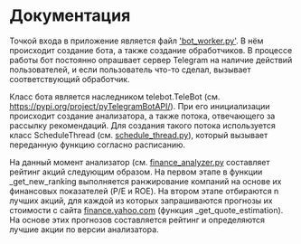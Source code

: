 # Документация

Точкой входа в приложение является файл ['bot_worker.py']('./bot/bot_worker.py'). В нём происходит создание бота,
а также создание обработчиков. В процессе работы бот постоянно опрашвает сервер Telegram на наличие действий
пользователей, и если пользователь что-то сделал, вызывает соответствующий обработчик.

Класс бота является наследником telebot.TeleBot (см. https://pypi.org/project/pyTelegramBotAPI/). При его
инициализации происходит создание анализатора, а также потока, отвечающего за рассылку рекомендаций.
Для создания такого потока используется класс ScheduleThread (см. [schedule_thread.py](./schedule_thread.py)), который
вызывает переданную функцию согласно расписанию.

На данный момент анализатор (см. [finance_analyzer.py](./analyzer/finance_analyzer.py) составляет рейтинг акций
следующим образом. На первом этапе в функции _get_new_ranking выполняется ранжирование компаний на основе их финансовых
показателей (P/E и ROE). На втором этапе отбираются n лучших акций, для каждой из которых запрашиваются прогнозы их
стоимости с сайта [finance.yahoo.com](https://finance.yahoo.com) (функция _get_quote_estimation). На основе этих
прогнозов составляется рейтинг и определяются лучшие акции по версии анализатора.
